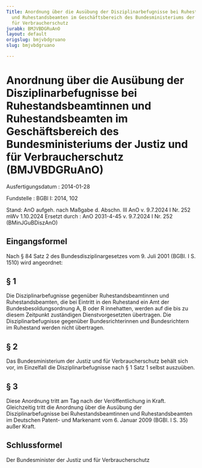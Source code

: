 ```yaml
---
Title: Anordnung über die Ausübung der Disziplinarbefugnisse bei Ruhestandsbeamtinnen
  und Ruhestandsbeamten im Geschäftsbereich des Bundesministeriums der Justiz und
  für Verbraucherschutz
jurabk: BMJVBDGRuAnO
layout: default
origslug: bmjvbdgruano
slug: bmjvbdgruano

---
```


# Anordnung über die Ausübung der Disziplinarbefugnisse bei Ruhestandsbeamtinnen und Ruhestandsbeamten im Geschäftsbereich des Bundesministeriums der Justiz und für Verbraucherschutz (BMJVBDGRuAnO)

Ausfertigungsdatum
:   2014-01-28

Fundstelle
:   BGBl I: 2014, 102

Stand: AnO aufgeh. nach Maßgabe d. Abschn. III AnO v. 9.7.2024 I Nr. 252 mWv 1.10.2024
Ersetzt durch
:   AnO 2031-4-45 v. 9.7.2024 I Nr. 252 (BMinJGuBDiszAnO)


## Eingangsformel

Nach § 84 Satz 2 des Bundesdisziplinargesetzes vom 9. Juli 2001 (BGBl. I S. 1510) wird angeordnet:


## § 1

Die Disziplinarbefugnisse gegenüber Ruhestandsbeamtinnen und Ruhestandsbeamten, die bei Eintritt in den Ruhestand ein Amt der Bundesbesoldungsordnung A, B oder R innehatten, werden auf die bis zu diesem Zeitpunkt zuständigen Dienstvorgesetzten übertragen. Die Disziplinarbefugnisse gegenüber Bundesrichterinnen und Bundesrichtern im Ruhestand werden nicht übertragen.


## § 2

Das Bundesministerium der Justiz und für Verbraucherschutz behält sich vor, im Einzelfall die Disziplinarbefugnisse nach § 1 Satz 1 selbst auszuüben.


## § 3

Diese Anordnung tritt am Tag nach der Veröffentlichung in Kraft. Gleichzeitig tritt die Anordnung über die Ausübung der Disziplinarbefugnisse bei Ruhestandsbeamtinnen und Ruhestandsbeamten im Deutschen Patent- und Markenamt vom 6. Januar 2009 (BGBl. I S. 35) außer Kraft.


## Schlussformel

Der Bundesminister der Justiz und für Verbraucherschutz

